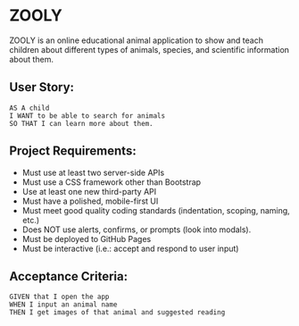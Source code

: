 # ZOOLY

ZOOLY is an online educational animal application to show and teach children about different types of animals, species, and scientific information about them.


## User Story:
```
AS A child
I WANT to be able to search for animals
SO THAT I can learn more about them.

```

## Project Requirements:
- Must use at least two server-side APIs
- Must use a CSS framework other than Bootstrap
- Use at least one new third-party API
- Must have a polished, mobile-first UI
- Must meet good quality coding standards (indentation, scoping, naming, etc.)
- Does NOT use alerts, confirms, or prompts (look into modals).
- Must be deployed to GitHub Pages
- Must be interactive (i.e.: accept and respond to user input)


## Acceptance Criteria:
```
GIVEN that I open the app
WHEN I input an animal name
THEN I get images of that animal and suggested reading

```

